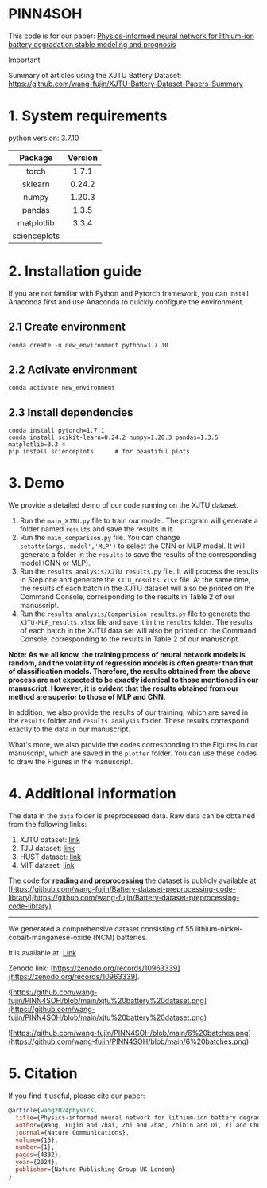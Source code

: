 # PINN4SOH
This code is for our paper: [Physics-informed neural network for lithium-ion battery degradation stable modeling and prognosis](https://www.nature.com/articles/s41467-024-48779-z)

> [!IMPORTANT]
Summary of articles using the XJTU Battery Dataset:
https://github.com/wang-fujin/XJTU-Battery-Dataset-Papers-Summary

# 1. System requirements
python version: 3.7.10

|    Package     | Version  |
|:--------------:|:--------:|
|     torch      |  1.7.1   |
|    sklearn     |  0.24.2  |
|     numpy      |  1.20.3  |
|     pandas     |  1.3.5   |
|   matplotlib   |  3.3.4   |
|  scienceplots  |          |



# 2. Installation guide
If you are not familiar with Python and Pytorch framework, 
you can install Anaconda first and use Anaconda to quickly configure the environment.
## 2.1 Create environment
```angular2html
conda create -n new_environment python=3.7.10
```



## 2.2 Activate environment
```angular2html
conda activate new_environment
```

## 2.3 Install dependencies
```angular2html
conda install pytorch=1.7.1
conda install scikit-learn=0.24.2 numpy=1.20.3 pandas=1.3.5 matplotlib=3.3.4
pip install scienceplots      # for beautiful plots
```

# 3. Demo
We provide a detailed demo of our code running on the XJTU dataset.
1. Run the `main_XJTU.py` file to train our model. The program will generate a folder named `results` and save the results in it.
2. Run the `main_comparison.py` file. You can change `setattr(args,'model','MLP')` to select the CNN or MLP model. It will generate a folder in the `results` to save the results of the corresponding model (CNN or MLP).
3. Run the `results analysis/XJTU results.py` file. It will process the results in Step one and generate the `XJTU_results.xlsx` file. At the same time, the results of each batch in the XJTU dataset will also be printed on the Command Console, corresponding to the results in Table 2 of our manuscript.
4. Run the `results analysis/Comparision results.py` file to generate the `XJTU-MLP_results.xlsx` file and save it in the `results` folder. The results of each batch in the XJTU data set will also be printed on the Command Console, corresponding to the results in Table 2 of our manuscript.

**Note: As we all know, the training process of neural network models is random, 
and the volatility of regression models is often greater than that of classification models. 
Therefore, the results obtained from the above process are not expected to be exactly identical to those mentioned in our manuscript. 
However, it is evident that the results obtained from our method are superior to those of MLP and CNN.**

In addition, we also provide the results of our training, 
which are saved in the `results` folder and `results analysis` folder. 
These results correspond exactly to the data in our manuscript.

What's more, we also provide the codes corresponding to the Figures in our manuscript, 
which are saved in the `plotter` folder.
You can use these codes to draw the Figures in the manuscript.


# 4.  Additional information
The data in the `data` folder is preprocessed data.
Raw data can be obtained from the following links:
1. XJTU dataset: [link](https://wang-fujin.github.io/)
2. TJU dataset: [link](https://zenodo.org/record/6405084)
3. HUST dataset: [link](https://data.mendeley.com/datasets/nsc7hnsg4s/2)
4. MIT dataset: [link](https://data.matr.io/1/projects/5c48dd2bc625d700019f3204)

The code for **reading and preprocessing** the dataset is publicly available at [https://github.com/wang-fujin/Battery-dataset-preprocessing-code-library](https://github.com/wang-fujin/Battery-dataset-preprocessing-code-library)

---

We generated a comprehensive dataset consisting of 55 lithium-nickel-cobalt-manganese-oxide (NCM) batteries. 

It is available at: [Link](https://wang-fujin.github.io/)

Zenodo link: [https://zenodo.org/records/10963339](https://zenodo.org/records/10963339).

![https://github.com/wang-fujin/PINN4SOH/blob/main/xjtu%20battery%20dataset.png](https://github.com/wang-fujin/PINN4SOH/blob/main/xjtu%20battery%20dataset.png)

![https://github.com/wang-fujin/PINN4SOH/blob/main/6%20batches.png](https://github.com/wang-fujin/PINN4SOH/blob/main/6%20batches.png)

# 5. Citation
If you find it useful, please cite our paper:
```bibtex
@article{wang2024physics,
  title={Physics-informed neural network for lithium-ion battery degradation stable modeling and prognosis},
  author={Wang, Fujin and Zhai, Zhi and Zhao, Zhibin and Di, Yi and Chen, Xuefeng},
  journal={Nature Communications},
  volume={15},
  number={1},
  pages={4332},
  year={2024},
  publisher={Nature Publishing Group UK London}
}
```
